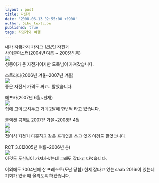 ```yaml
---
layout : post
title: 자전거
date: '2008-06-13 02:55:00 +0900'
author: Siku_textcube
published: true
tags: 자전거와 여행
---
```

내가 지금까지 가지고 있었던 자전거<br />사이클마스터(2004년 여름 ~ 2006년 봄)<br /><img src="http://lh5.ggpht.com/J.Siku.Cho/Rf6RPgB8TII/AAAAAAAADnI/Y4BJfcD-C_8/s400/DSC00133.jpg" /><br />성종이가 준 자전거이지만 도둑님이 가져갔습니다.<br /><br />스트라타(2006년 겨울~2007년 겨울)<br /><img src="http://lh4.ggpht.com/J.Siku.Cho/RyXP2kBkR9I/AAAAAAAAHUY/aGgjQN72onw/s400/DSC00233.JPG" /><br />좋은 자전거 가격도 싸고.. 팔았습니다.<br /><br />에포카(2007년 6월~현재)<br /><img src="http://lh5.ggpht.com/J.Siku.Cho/RyXRK0BkSTI/AAAAAAAAHXI/yiwJbBqp7fk/s400/P071027002.jpg" /><br />집에 고이 모셔두고 거의 2달에 한번씩 타고 있습니다. <br /><br />블랙켓 콤팩트 2007년 가을~2008년 4월<br /><img src="http://lh6.ggpht.com/J.Siku.Cho/RyXRLEBkSUI/AAAAAAAAHXQ/JsZ3jQYDqpI/s400/P071028003.jpg" /><br /><img src="http://lh3.ggpht.com/J.Siku.Cho/RyXRKUBkSRI/AAAAAAAAHW0/cEGWhop3m38/s400/P071023001.jpg" /><br />접이식 자전거 다혼하고 같은 프래임을 쓰고 있죠 이것도 팔았습니다.<br /><br />RCT 3.0(2005년 여름~2006년 봄)<br /><img src="http://lh6.ggpht.com/J.Siku.Cho/RyXVdEBkSWI/AAAAAAAAHXg/fpf_mSLO6WE/s400/fantastic.jpg" /><br />이것도 도신님이 가져가셨는데 그래도 잘타고 다녔습니다.<br /><br />이외에도 2004년에 산 프레스토(도난 당함) 현재 잘타고 있는 saab 2016r이 있는데 기회가 있을 때 올리도록 하겠습니다.

